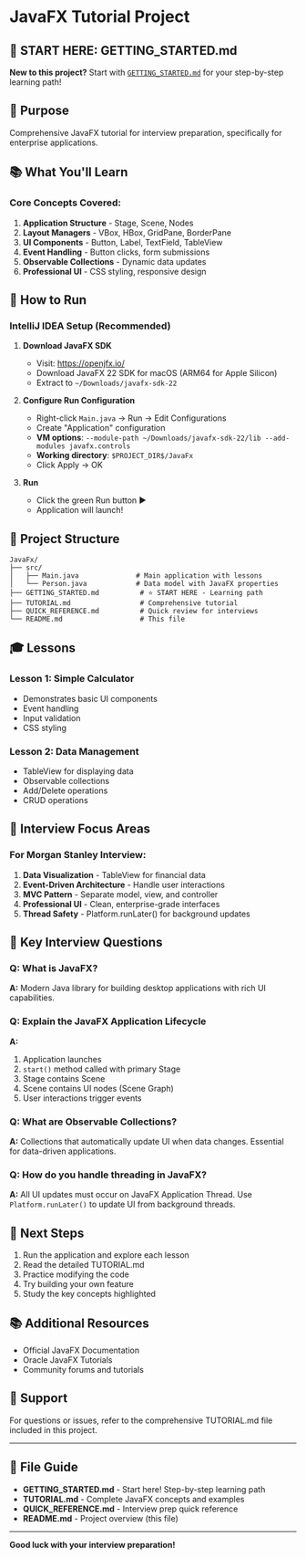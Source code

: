 # JavaFX Tutorial Project

## 🚀 START HERE: GETTING_STARTED.md
**New to this project?** Start with [`GETTING_STARTED.md`](2_GETTING_STARTED.md) for your step-by-step learning path!

## 🎯 Purpose
Comprehensive JavaFX tutorial for interview preparation, specifically for enterprise applications.

## 📚 What You'll Learn

### Core Concepts Covered:
1. **Application Structure** - Stage, Scene, Nodes
2. **Layout Managers** - VBox, HBox, GridPane, BorderPane
3. **UI Components** - Button, Label, TextField, TableView
4. **Event Handling** - Button clicks, form submissions
5. **Observable Collections** - Dynamic data updates
6. **Professional UI** - CSS styling, responsive design

## 🏃 How to Run

### IntelliJ IDEA Setup (Recommended)

1. **Download JavaFX SDK**
   - Visit: https://openjfx.io/
   - Download JavaFX 22 SDK for macOS (ARM64 for Apple Silicon)
   - Extract to `~/Downloads/javafx-sdk-22`

2. **Configure Run Configuration**
   - Right-click `Main.java` → Run → Edit Configurations
   - Create "Application" configuration
   - **VM options**: `--module-path ~/Downloads/javafx-sdk-22/lib --add-modules javafx.controls`
   - **Working directory**: `$PROJECT_DIR$/JavaFx`
   - Click Apply → OK

3. **Run**
   - Click the green Run button ▶️
   - Application will launch!

## 📖 Project Structure

```
JavaFx/
├── src/
│   ├── Main.java              # Main application with lessons
│   └── Person.java            # Data model with JavaFX properties
├── GETTING_STARTED.md          # ⭐ START HERE - Learning path
├── TUTORIAL.md                 # Comprehensive tutorial
├── QUICK_REFERENCE.md          # Quick review for interviews
└── README.md                   # This file
```

## 🎓 Lessons

### Lesson 1: Simple Calculator
- Demonstrates basic UI components
- Event handling
- Input validation
- CSS styling

### Lesson 2: Data Management
- TableView for displaying data
- Observable collections
- Add/Delete operations
- CRUD operations

## 💼 Interview Focus Areas

### For Morgan Stanley Interview:
1. **Data Visualization** - TableView for financial data
2. **Event-Driven Architecture** - Handle user interactions
3. **MVC Pattern** - Separate model, view, and controller
4. **Professional UI** - Clean, enterprise-grade interfaces
5. **Thread Safety** - Platform.runLater() for background updates

## 📝 Key Interview Questions

### Q: What is JavaFX?
**A:** Modern Java library for building desktop applications with rich UI capabilities.

### Q: Explain the JavaFX Application Lifecycle
**A:** 
1. Application launches
2. `start()` method called with primary Stage
3. Stage contains Scene
4. Scene contains UI nodes (Scene Graph)
5. User interactions trigger events

### Q: What are Observable Collections?
**A:** Collections that automatically update UI when data changes. Essential for data-driven applications.

### Q: How do you handle threading in JavaFX?
**A:** All UI updates must occur on JavaFX Application Thread. Use `Platform.runLater()` to update UI from background threads.

## 🚀 Next Steps

1. Run the application and explore each lesson
2. Read the detailed TUTORIAL.md
3. Practice modifying the code
4. Try building your own feature
5. Study the key concepts highlighted

## 📚 Additional Resources

- Official JavaFX Documentation
- Oracle JavaFX Tutorials
- Community forums and tutorials

## 📧 Support

For questions or issues, refer to the comprehensive TUTORIAL.md file included in this project.

---

## 🎯 File Guide

- **GETTING_STARTED.md** - Start here! Step-by-step learning path
- **TUTORIAL.md** - Complete JavaFX concepts and examples  
- **QUICK_REFERENCE.md** - Interview prep quick reference
- **README.md** - Project overview (this file)

---

**Good luck with your interview preparation!**
